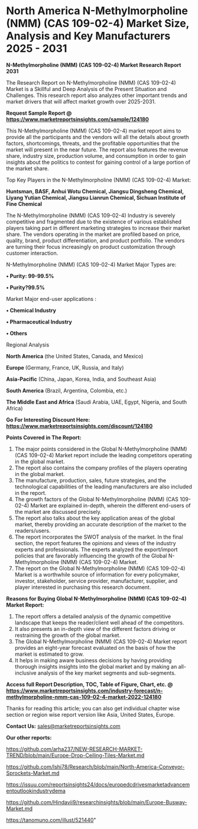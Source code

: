 # North America N-Methylmorpholine (NMM) (CAS 109-02-4) Market Size, Analysis and Key Manufacturers 2025 - 2031

<strong>N-Methylmorpholine (NMM) (CAS 109-02-4) Market Research Report 2031</strong>

The Research Report on N-Methylmorpholine (NMM) (CAS 109-02-4) Market is a Skillful and Deep Analysis of the Present Situation and Challenges. This research report also analyzes other important trends and market drivers that will affect market growth over 2025-2031.

<strong>Request Sample Report @ <a href=https://www.marketreportsinsights.com/sample/124180>https://www.marketreportsinsights.com/sample/124180</a></strong>

This N-Methylmorpholine (NMM) (CAS 109-02-4) market report aims to provide all the participants and the vendors will all the details about growth factors, shortcomings, threats, and the profitable opportunities that the market will present in the near future. The report also features the revenue share, industry size, production volume, and consumption in order to gain insights about the politics to contest for gaining control of a large portion of the market share.

Top Key Players in the N-Methylmorpholine (NMM) (CAS 109-02-4) Market:

<strong>Huntsman, BASF, Anhui Wotu Chemical, Jiangsu Dingsheng Chemical, Liyang Yutian Chemical, Jiangsu Lianrun Chemical, Sichuan Institute of Fine Chemical</strong>

The N-Methylmorpholine (NMM) (CAS 109-02-4) Industry is severely competitive and fragmented due to the existence of various established players taking part in different marketing strategies to increase their market share. The vendors operating in the market are profiled based on price, quality, brand, product differentiation, and product portfolio. The vendors are turning their focus increasingly on product customization through customer interaction.

N-Methylmorpholine (NMM) (CAS 109-02-4) Market Major Types are:

<strong>• Purity: 99-99.5%

• Purity?99.5%</strong>

Market Major end-user applications :

<strong>• Chemical Industry

• Pharmaceutical Industry

• Others</strong>

Regional Analysis

</u><strong><b>North America</b></strong> (the United States, Canada, and Mexico)

<strong><b>Europe </b></strong>(Germany, France, UK, Russia, and Italy)

<strong><b>Asia-Pacific</b></strong> (China, Japan, Korea, India, and Southeast Asia)

<strong><b>South America</b></strong> (Brazil, Argentina, Colombia, etc.)

<strong><b>The Middle East and Africa</b></strong> (Saudi Arabia, UAE, Egypt, Nigeria, and South Africa)

<strong>Go For Interesting Discount Here: <a href=https://www.marketreportsinsights.com/discount/124180>https://www.marketreportsinsights.com/discount/124180</a></strong>

<strong>Points Covered in The Report:</strong>
<ol>
  <li>The major points considered in the Global N-Methylmorpholine (NMM) (CAS 109-02-4) Market report include the leading competitors operating in the global market.</li>
  <li>The report also contains the company profiles of the players operating in the global market.</li>
  <li>The manufacture, production, sales, future strategies, and the technological capabilities of the leading manufacturers are also included in the report.</li>
  <li>The growth factors of the Global N-Methylmorpholine (NMM) (CAS 109-02-4) Market are explained in-depth, wherein the different end-users of the market are discussed precisely.</li>
  <li>The report also talks about the key application areas of the global market, thereby providing an accurate description of the market to the readers/users.</li>
  <li>The report incorporates the SWOT analysis of the market. In the final section, the report features the opinions and views of the industry experts and professionals. The experts analyzed the export/import policies that are favorably influencing the growth of the Global N-Methylmorpholine (NMM) (CAS 109-02-4) Market.</li>
  <li>The report on the Global N-Methylmorpholine (NMM) (CAS 109-02-4) Market is a worthwhile source of information for every policymaker, investor, stakeholder, service provider, manufacturer, supplier, and player interested in purchasing this research document.</li>
</ol>
<strong>Reasons for Buying Global N-Methylmorpholine (NMM) (CAS 109-02-4) Market Report:</strong>

<ol>
  <li>The report offers a detailed analysis of the dynamic competitive landscape that keeps the reader/client well ahead of the competitors.</li>
  <li>It also presents an in-depth view of the different factors driving or restraining the growth of the global market.</li>
  <li>The Global N-Methylmorpholine (NMM) (CAS 109-02-4) Market report provides an eight-year forecast evaluated on the basis of how the market is estimated to grow.</li>
  <li>It helps in making aware business decisions by having providing thorough insights insights into the global market and by making an all-inclusive analysis of the key market segments and sub-segments.</li>
</ol>
<strong>Access full Report Description, TOC, Table of Figure, Chart, etc. @ <a href=https://www.marketreportsinsights.com/industry-forecast/n-methylmorpholine-nmm-cas-109-02-4-market-2022-124180>https://www.marketreportsinsights.com/industry-forecast/n-methylmorpholine-nmm-cas-109-02-4-market-2022-124180</a></strong>


Thanks for reading this article; you can also get individual chapter wise section or region wise report version like Asia, United States, Europe.

<strong>Contact Us:</strong>
sales@marketreportsinsights.com

<strong>Our other reports:</strong>

<a href=https://github.com/arha237/NEW-RESEARCH-MARKET-TREND/blob/main/Europe-Drop-Ceiling-Tiles-Market.md>https://github.com/arha237/NEW-RESEARCH-MARKET-TREND/blob/main/Europe-Drop-Ceiling-Tiles-Market.md</a>

<a href=https://github.com/Ishi78/Research/blob/main/North-America-Conveyor-Sprockets-Market.md>https://github.com/Ishi78/Research/blob/main/North-America-Conveyor-Sprockets-Market.md</a>

<a href=https://issuu.com/reportsinsights24/docs/europedcdrivesmarketadvancementoutlookindustrydema>https://issuu.com/reportsinsights24/docs/europedcdrivesmarketadvancementoutlookindustrydema</a>

<a href=https://github.com/Hindavii9/researchinsights/blob/main/Europe-Busway-Market.md>https://github.com/Hindavii9/researchinsights/blob/main/Europe-Busway-Market.md</a>

<a href=https://tanomuno.com/illust/521440>https://tanomuno.com/illust/521440</a>"
